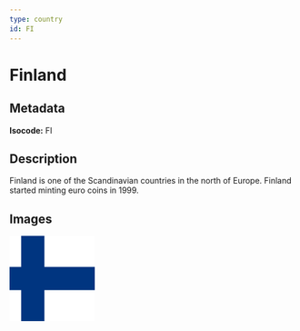 ```yaml
---
type: country
id: FI
---
```


# Finland

## Metadata

**Isocode:** FI

## Description

Finland is one of the Scandinavian countries in the north of Europe. Finland started minting euro coins in 1999.

## Images

<img src="fi.png" height="150" alt="Finland">